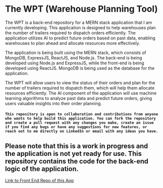  #  The WPT (Warehouse Planning Tool)
The WPT is a back-end repository for a MERN stack application that I am currently developing. This application is designed to help warehouses plan the number of trailers required to dispatch orders efficiently. The application utilizes AI to predict future orders based on past data, enabling warehouses to plan ahead and allocate resources more effectively.

The application is being built using the MERN stack, which consists of MongoDB, ExpressJS, ReactJS, and Node.js. The back-end is being developed using Node.js and ExpressJS, while the front-end is being developed using ReactJS. MongoDB is being used as the database for the application.

The WPT will allow users to view the status of their orders and plan for the number of trailers required to dispatch them, which will help them allocate resources efficiently. The AI component of the application will use machine learning algorithms to analyze past data and predict future orders, giving users valuable insights into their order planning.

#### `This repository is open to collaboration and contributions from anyone who wants to help build this application. You can fork the repository and create a pull request with any changes you make, create an issue if you find any bugs or have any suggestions for new features, or reach out to me directly on LinkedIn or email with any ideas you have.`

## Please note that this is a work in progress and the application is not yet ready for use. This repository contains the code for the back-end logic of the application.


[Link to Front End Repo of this App](https://github.com/AleksandrRiabov/wpt)
